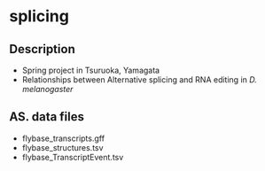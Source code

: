 splicing
========

## Description
* Spring project in Tsuruoka, Yamagata
* Relationships between Alternative splicing and RNA editing in *D. melanogaster*

## AS. data files
* flybase_transcripts.gff
* flybase_structures.tsv
* flybase_TranscriptEvent.tsv


